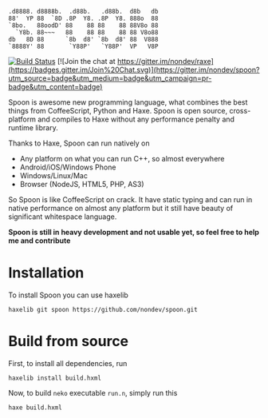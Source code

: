 ```
.d8888. d8888b.  .d88b.   .d88b.  d8b   db
88'  YP 88  `8D .8P  Y8. .8P  Y8. 888o  88
`8bo.   88oodD' 88    88 88    88 88V8o 88
  `Y8b. 88~~~   88    88 88    88 88 V8o88
db   8D 88      `8b  d8' `8b  d8' 88  V888
`8888Y' 88       `Y88P'   `Y88P'  VP   V8P
```

[![Build Status](https://travis-ci.org/nondev/spoon.svg)](https://travis-ci.org/nondev/spoon) [![Join the chat at https://gitter.im/nondev/raxe](https://badges.gitter.im/Join%20Chat.svg)](https://gitter.im/nondev/spoon?utm_source=badge&utm_medium=badge&utm_campaign=pr-badge&utm_content=badge)

Spoon is awesome new programming language, what combines the best things from CoffeeScript, Python and Haxe. Spoon is open source, cross-platform and compiles to Haxe without any performance penalty and runtime library.

Thanks to Haxe, Spoon can run natively on

  * Any platform on what you can run C++, so almost everywhere
  * Android/iOS/Windows Phone
  * Windows/Linux/Mac
  * Browser (NodeJS, HTML5, PHP, AS3)

So Spoon is like CoffeeScript on crack. It have static typing and can run in native performance on almost any platform but it still have beauty of significant whitespace language.

**Spoon is still in heavy development and not usable yet, so feel free to help me and contribute**

# Installation

To install Spoon you can use haxelib

```
haxelib git spoon https://github.com/nondev/spoon.git
```

# Build from source

First, to install all dependencies, run

```
haxelib install build.hxml
```

Now, to build `neko` executable `run.n`, simply run this

```
haxe build.hxml
```
